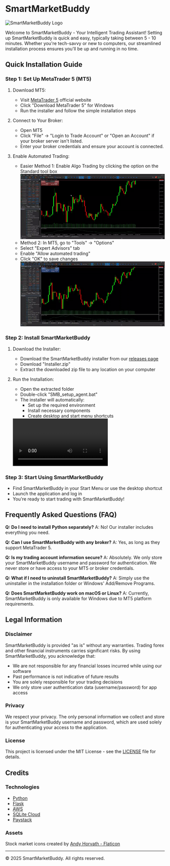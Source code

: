 # SmartMarketBuddy

![SmartMarketBuddy Logo](images/SMB_logo_transparent.ico)


Welcome to SmartMarketBuddy - Your Intelligent Trading Assistant! Setting up SmartMarketBuddy is quick and easy, typically taking between 5 - 10 minutes. Whether you're tech-savvy or new to computers, our streamlined installation process ensures you'll be up and running in no time.

## Quick Installation Guide

### Step 1: Set Up MetaTrader 5 (MT5)

1. Download MT5:
   - Visit [MetaTrader 5](https://www.metatrader5.com/en/download) official website
   - Click "Download MetaTrader 5" for Windows
   - Run the installer and follow the simple installation steps

2. Connect to Your Broker:
   - Open MT5
   - Click "File" → "Login to Trade Account" or "Open an Account" if your broker server isn't listed.
   - Enter your broker credentials and ensure your account is connected.

3. Enable Automated Trading:
   - Easier Method 1: Enable Algo Trading by clicking the option on the Standard tool box
     ![Enabling Algo Trading GIF](images/algo_trading.gif)
   - Method 2: In MT5, go to "Tools" → "Options"
   - Select "Expert Advisors" tab
   - Enable "Allow automated trading"
   - Click "OK" to save changes
     ![Enabling Algo Trading GIF_2](images/algo_trading_method_2.gif)

### Step 2: Install SmartMarketBuddy

1. Download the Installer:
   - Download the SmartMarketBuddy installer from our [releases page](https://github.com/smartmarketbuddy/smartmarketbuddy/releases)
   - Download "Installer.zip"
   - Extract the downloaded zip file to any location on your computer

2. Run the Installation:
   - Open the extracted folder
   - Double-click "SMB_setup_agent.bat"
   - The installer will automatically:
     * Set up the required environment
     * Install necessary components
     * Create desktop and start menu shortcuts
   <video src=images/installer.mp4/>

### Step 3: Start Using SmartMarketBuddy

- Find SmartMarketBuddy in your Start Menu or use the desktop shortcut
- Launch the application and log in
- You're ready to start trading with SmartMarketBuddy!

## Frequently Asked Questions (FAQ)

**Q: Do I need to install Python separately?**
A: No! Our installer includes everything you need.

**Q: Can I use SmartMarketBuddy with any broker?**
A: Yes, as long as they support MetaTrader 5.

**Q: Is my trading account information secure?**
A: Absolutely. We only store your SmartMarketBuddy username and password for authentication. We never store or have access to your MT5 or broker credentials.

**Q: What if I need to uninstall SmartMarketBuddy?**
A: Simply use the uninstaller in the installation folder or Windows' Add/Remove Programs.

**Q: Does SmartMarketBuddy work on macOS or Linux?**
A: Currently, SmartMarketBuddy is only available for Windows due to MT5 platform requirements.

## Legal Information

### Disclaimer
SmartMarketBuddy is provided "as is" without any warranties. Trading forex and other financial instruments carries significant risks. By using SmartMarketBuddy, you acknowledge that:

- We are not responsible for any financial losses incurred while using our software
- Past performance is not indicative of future results
- You are solely responsible for your trading decisions
- We only store user authentication data (username/password) for app access

### Privacy
We respect your privacy. The only personal information we collect and store is your SmartMarketBuddy username and password, which are used solely for authenticating your access to the application.

### License
This project is licensed under the MIT License - see the [LICENSE](LICENSE) file for details.

## Credits

### Technologies
- [Python](https://www.python.org/)
- [Flask](https://flask.palletsprojects.com/)
- [AWS](https://aws.amazon.com/)
- [SQLite Cloud](https://sqlitecloud.io/)
- [Paystack](https://paystack.com/)

### Assets
Stock market icons created by [Andy Horvath - Flaticon](https://www.flaticon.com/free-icons/stock-market)

---
© 2025 SmartMarketBuddy. All rights reserved.
